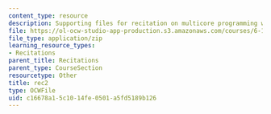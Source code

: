 ```yaml
---
content_type: resource
description: Supporting files for recitation on multicore programming with Cell.
file: https://ol-ocw-studio-app-production.s3.amazonaws.com/courses/6-189-multicore-programming-primer-january-iap-2007/c16678a15c1014fe0501a5fd5189b126_rec2.zip
file_type: application/zip
learning_resource_types:
- Recitations
parent_title: Recitations
parent_type: CourseSection
resourcetype: Other
title: rec2
type: OCWFile
uid: c16678a1-5c10-14fe-0501-a5fd5189b126
---
```

